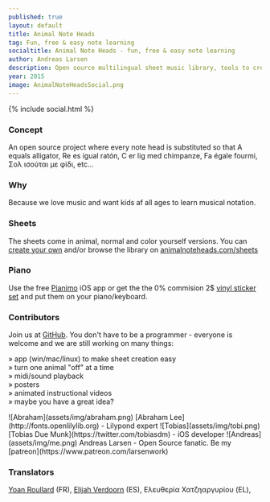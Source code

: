 ```yaml
---
published: true
layout: default
title: Animal Note Heads
tag: Fun, free & easy note learning
socialtitle: Animal Note Heads - fun, free & easy note learning
author: Andreas Larsen
description: Open source multilingual sheet music library, tools to create your own sheet music, iOS app and much more - all free.
year: 2015
image: AnimalNoteHeadsSocial.png
---
```


{% include social.html %}

### Concept
An open source project where every note head is substituted so that A equals alligator, Re es igual ratón, C er lig med chimpanze, Fa égale fourmi, Σολ ισούται με φίδι, etc...

### Why
Because we love music and want kids af all ages to learn musical notation.

### Sheets
The sheets come in animal, normal and color yourself versions. You can [create your own](https://github.com/larsenwork/animalnoteheads/tree/Lilypond) and/or browse the library on [animalnoteheads.com/sheets](/sheets)

### Piano
Use the free [Pianimo](https://itunes.apple.com/US/app/id995991116?mt=8) iOS app or get the the 0% commision 2$ [vinyl sticker set](http://www.redbubble.com/people/animalnoteheads/shop/) and put them on your piano/keyboard.

### Contributors
Join us at [GitHub](https://github.com/larsenwork/animalnoteheads). You don't have to be a programmer - everyone is welcome and we are still working on many things:  

» app (win/mac/linux) to make sheet creation easy  
» turn one animal "off" at a time  
» midi/sound playback  
» posters  
» animated instructional videos  
» maybe you have a great idea?  

<span id="contri">
![Abraham](assets/img/abraham.png) [Abraham Lee](http://fonts.openlilylib.org) - Lilypond expert  
![Tobias](assets/img/tobi.png) [Tobias Due Munk](https://twitter.com/tobiasdm) - iOS developer  
![Andreas](assets/img/me.png) Andreas Larsen - Open Source fanatic. Be my [patreon](https://www.patreon.com/larsenwork)
</span>

### Translators
[Yoan Roullard](http://yoanroullard.fr) (FR), [Elijah Verdoorn](https://twitter.com/elijahverdoorn) (ES), Ελευθερία Χατζηαργυρίου (EL),

<!--
### Affilliates
I'm interested in a company/organisation/foundation that would support the project in turn for e.g. "brought to you by ..." - I'd like to devote more time to the project and possibly make it completely free for everyone to use.-->
